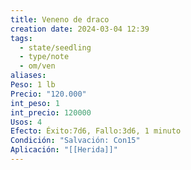 ```yaml
---
title: Veneno de draco
creation date: 2024-03-04 12:39
tags:
  - state/seedling
  - type/note
  - om/ven
aliases: 
Peso: 1 lb
Precio: "120.000"
int_peso: 1
int_precio: 120000
Usos: 4
Efecto: Éxito:7d6, Fallo:3d6, 1 minuto
Condición: "Salvación: Con15"
Aplicación: "[[Herida]]"
---
```

